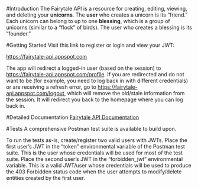 #Introduction
The Fairytale API is a resource for creating, editing, viewing, and deleting your **unicorns**. The **user** who creates a unicorn is its “friend.” Each unicorn can belong to up to one **blessing**, which is a group of unicorns (similar to a “flock” of birds). The user who creates a blessing is its “founder.”

#Getting Started
Visit this link to register or login and view your JWT:

https://fairytale-api.appspot.com

The app will redirect a logged-in user (based on the session) to https://fairytale-api.appspot.com/profile. If you are redirected and do not want to be (for example, you need to log back in with different credentials) or are receiving a refresh error, go to https://fairytale-api.appspot.com/logout, which will remove the old/stale information from the session. It will redirect you back to the homepage where you can log back in.

#Detailed Documentation
[Fairytale API Documentation](https://docs.google.com/document/d/1MzdlSst8s7ivWjsGDqC9a11WcUkhlr97rzZNZe-5e48/)

#Tests
A comprehensive Postman test suite is available to build upon.

To run the tests as-is, create/register two valid users with JWTs. Place the first user’s JWT in the “token” environmental variable of the Postman test suite. This is the user whose credentials will be used for most of the test suite. Place the second user’s JWT in the “forbidden_jwt” environmental variable. This is a valid JWT/user whose credentials will be used to produce the 403 Forbidden status code when the user attempts to modify/delete entities created by the first user.